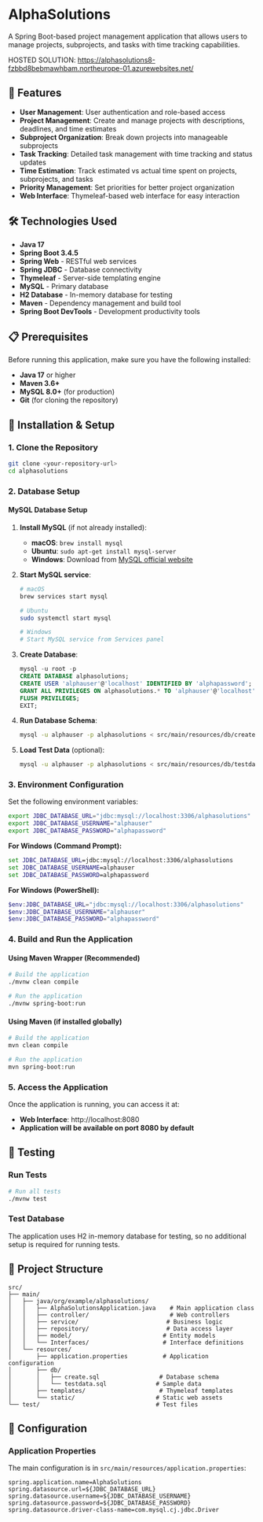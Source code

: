 # AlphaSolutions

A Spring Boot-based project management application that allows users to manage projects, subprojects, and tasks with time tracking capabilities.

HOSTED SOLUTION: https://alphasolutions8-fzbbd8bebmawhbam.northeurope-01.azurewebsites.net/

## 🚀 Features

- **User Management**: User authentication and role-based access
- **Project Management**: Create and manage projects with descriptions, deadlines, and time estimates
- **Subproject Organization**: Break down projects into manageable subprojects
- **Task Tracking**: Detailed task management with time tracking and status updates
- **Time Estimation**: Track estimated vs actual time spent on projects, subprojects, and tasks
- **Priority Management**: Set priorities for better project organization
- **Web Interface**: Thymeleaf-based web interface for easy interaction

## 🛠️ Technologies Used

- **Java 17**
- **Spring Boot 3.4.5**
- **Spring Web** - RESTful web services
- **Spring JDBC** - Database connectivity
- **Thymeleaf** - Server-side templating engine
- **MySQL** - Primary database
- **H2 Database** - In-memory database for testing
- **Maven** - Dependency management and build tool
- **Spring Boot DevTools** - Development productivity tools

## 📋 Prerequisites

Before running this application, make sure you have the following installed:

- **Java 17** or higher
- **Maven 3.6+**
- **MySQL 8.0+** (for production)
- **Git** (for cloning the repository)

## 🔧 Installation & Setup

### 1. Clone the Repository

```bash
git clone <your-repository-url>
cd alphasolutions
```

### 2. Database Setup

#### MySQL Database Setup

1. **Install MySQL** (if not already installed):
   - **macOS**: `brew install mysql`
   - **Ubuntu**: `sudo apt-get install mysql-server`
   - **Windows**: Download from [MySQL official website](https://dev.mysql.com/downloads/mysql/)

2. **Start MySQL service**:
   ```bash
   # macOS
   brew services start mysql
   
   # Ubuntu
   sudo systemctl start mysql
   
   # Windows
   # Start MySQL service from Services panel
   ```

3. **Create Database**:
   ```sql
   mysql -u root -p
   CREATE DATABASE alphasolutions;
   CREATE USER 'alphauser'@'localhost' IDENTIFIED BY 'alphapassword';
   GRANT ALL PRIVILEGES ON alphasolutions.* TO 'alphauser'@'localhost';
   FLUSH PRIVILEGES;
   EXIT;
   ```

4. **Run Database Schema**:
   ```bash
   mysql -u alphauser -p alphasolutions < src/main/resources/db/create.sql
   ```

5. **Load Test Data** (optional):
   ```bash
   mysql -u alphauser -p alphasolutions < src/main/resources/db/testdata.sql
   ```

### 3. Environment Configuration

Set the following environment variables:

```bash
export JDBC_DATABASE_URL="jdbc:mysql://localhost:3306/alphasolutions"
export JDBC_DATABASE_USERNAME="alphauser"
export JDBC_DATABASE_PASSWORD="alphapassword"
```

**For Windows (Command Prompt):**
```cmd
set JDBC_DATABASE_URL=jdbc:mysql://localhost:3306/alphasolutions
set JDBC_DATABASE_USERNAME=alphauser
set JDBC_DATABASE_PASSWORD=alphapassword
```

**For Windows (PowerShell):**
```powershell
$env:JDBC_DATABASE_URL="jdbc:mysql://localhost:3306/alphasolutions"
$env:JDBC_DATABASE_USERNAME="alphauser"
$env:JDBC_DATABASE_PASSWORD="alphapassword"
```

### 4. Build and Run the Application

#### Using Maven Wrapper (Recommended)

```bash
# Build the application
./mvnw clean compile

# Run the application
./mvnw spring-boot:run
```

#### Using Maven (if installed globally)

```bash
# Build the application
mvn clean compile

# Run the application
mvn spring-boot:run
```

### 5. Access the Application

Once the application is running, you can access it at:
- **Web Interface**: http://localhost:8080
- **Application will be available on port 8080 by default**

## 🧪 Testing

### Run Tests

```bash
# Run all tests
./mvnw test
```

### Test Database

The application uses H2 in-memory database for testing, so no additional setup is required for running tests.

## 📁 Project Structure

```
src/
├── main/
│   ├── java/org/example/alphasolutions/
│   │   ├── AlphaSolutionsApplication.java    # Main application class
│   │   ├── controller/                       # Web controllers
│   │   ├── service/                         # Business logic
│   │   ├── repository/                      # Data access layer
│   │   ├── model/                          # Entity models
│   │   └── Interfaces/                     # Interface definitions
│   └── resources/
│       ├── application.properties          # Application configuration
│       ├── db/
│       │   ├── create.sql                 # Database schema
│       │   └── testdata.sql              # Sample data
│       ├── templates/                     # Thymeleaf templates
│       └── static/                       # Static web assets
└── test/                                 # Test files
```

## 🔧 Configuration

### Application Properties

The main configuration is in `src/main/resources/application.properties`:

```properties
spring.application.name=AlphaSolutions
spring.datasource.url=${JDBC_DATABASE_URL}
spring.datasource.username=${JDBC_DATABASE_USERNAME}
spring.datasource.password=${JDBC_DATABASE_PASSWORD}
spring.datasource.driver-class-name=com.mysql.cj.jdbc.Driver
```


